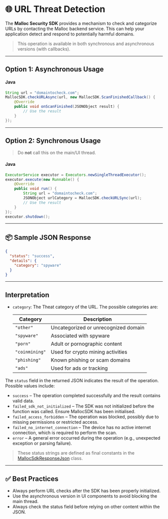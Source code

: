 # 🌐 URL Threat Detection

The **Malloc Security SDK** provides a mechanism to check and categorize URLs by contacting the Malloc backend service. This can help your application detect and respond to potentially harmful domains.

> This operation is available in both synchronous and asynchronous versions (with callbacks).

---

## Option 1: Asynchronous Usage

#### Java
```java
String url = "domaintocheck.com";
MallocSDK.checkURLAsync(url, new MallocSDK.ScanFinishedCallback() {
    @Override
    public void onScanFinished(JSONObject result) {
        // Use the result
    }
});
```

---

## Option 2: Synchronous Usage

> Do **not** call this on the main/UI thread.

#### Java
```java
ExecutorService executor = Executors.newSingleThreadExecutor();
executor.execute(new Runnable() {
    @Override
    public void run() {
        String url = "domaintocheck.com";
        JSONObject urlCategory = MallocSDK.checkURLSync(url);
        // Use the result
    }
});
executor.shutdown();
```

---

## 📦 Sample JSON Response

```json
{
  "status": "success",
  "details": {
    "category": "spyware"
  }
}
```

---

## Interpretation
- `category`: The Theat category of the URL. The possible categories are:

    | Category      | Description                                |
    |---------------|--------------------------------------------|
    | `"other"`     | Uncategorized or unrecognized domain       |
    | `"spyware"`   | Associated with spyware                    |
    | `"porn"`      | Adult or pornographic content              |
    | `"coinmining"`| Used for crypto mining activities          |
    | `"phishing"`  | Known phishing or scam domains             |
    | `"ads"`       | Used for ads or tracking                   |

    
The `status` field in the returned JSON indicates the result of the operation. Possible values include:
* `success`  – The operation completed successfully and the result contains valid data.
* `failed_sdk_not_initialized` – The SDK was not initialized before the function was called. Ensure MallocSDK has been initialised.
* `failed_access_forbidden` – The operation was blocked, possibly due to missing permissions or restricted access.
* `failed_no_internet_connection` – The device has no active internet connection, which is required to perform the scan.
* `error` – A general error occurred during the operation (e.g., unexpected exception or parsing failure).

> These status strings are defined as final constants in the [MallocSdkResponseJson](./mallocSdkResponseJson.md) class.

---

## ✅ Best Practices

- Always perform URL checks after the SDK has been properly initialized.
- Use the asynchronous version in UI components to avoid blocking the main thread.
- Always check the status field before relying on other content within the JSON.

  
